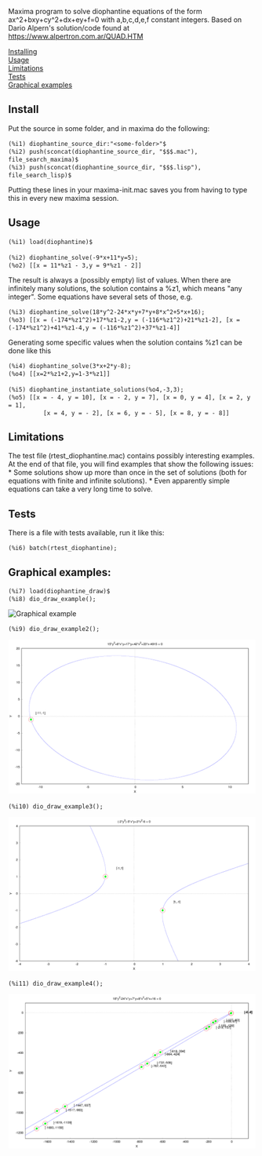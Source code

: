 Maxima program to solve diophantine equations of the form ax^2+bxy+cy^2+dx+ey+f=0 with a,b,c,d,e,f constant integers.
Based on Dario Alpern's solution/code found at https://www.alpertron.com.ar/QUAD.HTM

[Installing](README.md#install)  
[Usage](README.md#usage)  
[Limitations](README.md#limitations)  
[Tests](README.md#tests)  
[Graphical examples](README.md#graphical-examples)  

## Install
Put the source in some folder, and in maxima do the following:

	(%i1) diophantine_source_dir:"<some-folder>"$
	(%i2) push(sconcat(diophantine_source_dir, "$$$.mac"), file_search_maxima)$
	(%i3) push(sconcat(diophantine_source_dir, "$$$.lisp"), file_search_lisp)$

Putting these lines in your maxima-init.mac saves you from having to type this in every new maxima session.

## Usage

	(%i1) load(diophantine)$

	(%i2) diophantine_solve(-9*x+11*y=5);
	(%o2) [[x = 11*%z1 - 3,y = 9*%z1 - 2]]

The result is always a (possibly empty) list of values. When there are infinitely many solutions, the solution contains a %z1, which means "any integer". Some equations have several sets of those, e.g.

	(%i3) diophantine_solve(18*y^2-24*x*y+7*y+8*x^2+5*x+16);
	(%o3) [[x = (-174*%z1^2)+17*%z1-2,y = (-116*%z1^2)+21*%z1-2], [x = (-174*%z1^2)+41*%z1-4,y = (-116*%z1^2)+37*%z1-4]]

Generating some specific values when the solution contains %z1 can be done like this

	(%i4) diophantine_solve(3*x+2*y-8);
	(%o4) [[x=2*%z1+2,y=1-3*%z1]]

	(%i5) diophantine_instantiate_solutions(%o4,-3,3);
	(%o5) [[x = - 4, y = 10], [x = - 2, y = 7], [x = 0, y = 4], [x = 2, y = 1],
	      	  [x = 4, y = - 2], [x = 6, y = - 5], [x = 8, y = - 8]]

## Limitations

The test file (rtest_diophantine.mac) contains possibly interesting examples. At the end of that file, you will find examples that show the following issues:
    * Some solutions show up more than once in the set of solutions (both for equations with finite and infinite solutions).
    * Even apparently simple equations can take a very long time to solve.

## Tests

There is a file with tests available, run it like this:

	(%i6) batch(rtest_diophantine);

## Graphical examples:

	(%i7) load(diophantine_draw)$
	(%i8) dio_draw_example();

![Graphical example](dio_draw_example.png)

	(%i9) dio_draw_example2();

![Graphical example 2](dio_draw_example2.png)

	(%i10) dio_draw_example3();

![Graphical example 3](dio_draw_example3.png)

	(%i11) dio_draw_example4();

![Graphical example 4](dio_draw_example4.png)

